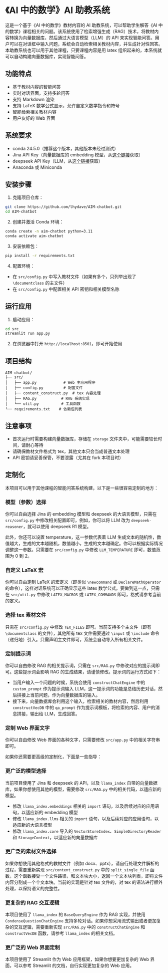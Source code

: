 # 《AI 中的数学》AI 助教系统

这是一个基于《AI 中的数学》教材内容的 AI 助教系统，可以帮助学生解答《AI 中的数学》课程相关的问题。该系统使用了检索增强生成（RAG）技术，将教材内容转换为向量数据库，然后通过大语言模型（LLM）的 API 来实现智能问答。用户可以在对话框中输入问题，系统会自动检索相关教材内容，并生成针对性回答。本助教系统也可以用于其他课程，只要课程内容是用 latex 组织起来的，本系统就可以自动构建向量数据库，实现智能问答。

## 功能特点

- 基于教材内容的智能问答
- 实时对话界面，支持多轮问答
- 支持 Markdown 渲染
- 支持 LaTeX 数学公式显示，允许自定义数学指令和符号
- 智能检索相关教材内容
- 用户友好的 Web 界面

## 系统要求

- conda 24.5.0（推荐这个版本，其他版本未经过测试）
- Jina API Key（向量数据库的 embedding 模型，从[这个链接](https://jina.ai/embeddings/)获取）
- deepseek API Key（LLM，从[这个链接](http://platform.deepseek.com)获取）
- Anaconda 或 Miniconda

## 安装步骤

1. 克隆项目仓库：
```bash
git clone https://github.com/lhydave/AIM-chatbot.git
cd AIM-chatbot
```

2. 创建并激活 Conda 环境：
```bash
conda create -n aim-chatbot python=3.11
conda activate aim-chatbot
```

3. 安装依赖包：
```bash
pip install -r requirements.txt
```

4. 配置环境：
- 在 `src/config.py` 中写入教材文件（如果有多个，只列举出现了 `\documentclass` 的主文件）
- 在 `src/config.py` 中配置相关 API 密钥和相关模型名称

## 运行应用

1. 启动应用：
```bash
cd src
streamlit run app.py
```

2. 在浏览器中打开 `http://localhost:8501`，即可开始使用

## 项目结构

```
AIM-chatbot/
├── src/
│   ├── app.py            # Web 主应用程序
│   ├── config.py         # 配置文件
│   ├── content_construct.py  # tex 内容处理
│   ├── RAG.py           # RAG 系统实现
│   └── util.py          # 工具函数
└── requirements.txt    # 依赖包列表
```

## 注意事项

- 首次运行时需要构建向量数据库，存储在 `storage` 文件夹中，可能需要较长时间，请耐心等待
- 请确保教材文件格式为 tex，其他文本只会当成普通文本处理
- API 密钥请妥善保管，不要泄露（尤其在 fork 本项目时）

## 定制化

本项目可以用于其他课程的智能问答系统构建，以下是一些很容易定制的地方：

### 模型（参数）选择

你可以自由选择 Jina 的 embedding 模型和 deepseek 的大语言模型，只需在 `src/config.py` 中修改相关配置即可，例如，你可以将 LLM 改为 `deepseek-reasoner`，就可以使用 deepseek R1 模型。

此外，你还可以设置 temperature，这一参数代表着 LLM 生成文本的随机性，数值越大，生成的文本越随机，数值越小，生成的文本越确定。你可以根据实际情况调整这一参数。只需要在 `src/config.py` 中修改 `LLM_TEMPERATURE` 即可，数值范围为 0 到 2。

### 自定义 LaTeX 宏

你可以自由定制 LaTeX 的宏定义（即类似 `\newcommand` 或 `DeclareMathOperator` 的命令），这样对话系统可以正确显示这些 latex 数学公式。要做到这一点，只需在 `src/util.py` 中修改 `LATEX_MACROS` 或 `LATEX_COMMANDS` 即可，格式请参考当前的定义。

### 选择 tex 素材文件

只需在 `src/config.py` 中修改 `TEX_FILES` 即可。当前支持多个主文件（即有 `\documentclass` 的文件），其他所有 tex 文件需要通过 `\input` 或 `\include` 命令（递归地）引入。只需声明主文件即可，系统会自动导入所有相关文件。

### 定制提示词

你可以自由修改 RAG 的相关提示词，只需在 `src/RAG.py` 中修改对应的提示词即可。这些提示词会影响 RAG 的生成结果，请谨慎修改。提示词的运行方式如下：
- 当用户输入一个问题的时候，系统会使用 `constructChatEngine` 中的 `custom_prompt` 作为提示词输入 LLM，这一提示词的功能是总结历史对话，然后拼接上当前问题，作为向量数据库的输入。
- 接下来，向量数据库会利用这个输入，检索相关的教材内容，然后利用 `constructVecDB` 中的 `qa_prompt` 作为提示词模板，将检索的内容、用户的消息拼接，输出给 LLM，生成回答。

### 定制 Web 界面文字

你可以自由修改 Web 界面的各种文字，只需要修改 `src/app.py` 中的相关字符串即可。

如果你还需要更高级的定制化，下面是一些指导：

### 更广泛的模型选择

当前项目使用了 Jina 和 deepseek 的 API，以及 `llama_index` 自带的向量数据库，如果你想使用其他的模型，需要修改 `src/RAG.py` 中的相关代码，以适应新的模型。
- 修改 `llama_index.embeddings` 相关的 `import` 语句，以及后续对应的应用语句，以适应新的 embedding 模型
- 修改 `llama_index.llms` 相关的 `import` 语句，以及后续对应的应用语句，以适应新的大语言模型
- 修改 `llama_index.core` 导入的 `VectorStoreIndex`、`SimpleDirectoryReader` 和 `StorageContext`，以适应新的向量数据库

### 更广泛的素材文件选择

如果你想使用其他格式的教材文件（例如 docx、pptx），请自行处理文件解析的过程，需要重新实现 `src/content_construct.py` 中的 `split_single_file` 函数，这个函数接受一个文件路径，和文本块大小，返回一个文本块列表，即将文件内容分割成一个个文本块。当前的实现是针对 tex 文件的，对 tex 的语法进行额外处理，以保持语义的完整性。

### 更复杂的 RAG 交互逻辑

本项目使用了 `llama_index` 的 `BaseQueryEngine` 作为 RAG 实现，并使用 `CondenseQuestionChatEngine` 支持多轮对话。如果你想采用流式输出或者更加复杂的交互逻辑，需要重新实现 `src/RAG.py` 中的 `constructChatEngine` 和 `constructVecDB` 函数，请参考 `llama_index` 的相关文档。

### 更广泛的 Web 界面定制

本项目使用了 Streamlit 作为 Web 应用框架，如果你想要更加复杂的 Web 界面，可以参考 Streamlit 的文档，自行实现更加复杂的 Web 应用。